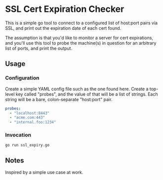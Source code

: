 # SSL Cert Expiration Checker

This is a simple go tool to connect to a configured list of host:port pairs via SSL, and print out the expiration date of each cert found.

The assumption is that you'd like to monitor a server for cert expirations, and you'll use this tool to probe the machine(s) in question for an arbitrary list of ports, and print the output.

## Usage

### Configuration

Create a simple YAML config file such as the one found here. Create a top-level key called "probes", and the value of that will be a list of strings. Each string will be a bare, colon-separate "host:port" pair.

```yaml
probes:
  - "localhost:8443"
  - "acme.com:443"
  - "internal.foo:1234"
```

### Invocation

`go run ssl_expiry.go`

## Notes

Inspired by a simple use case at work.
